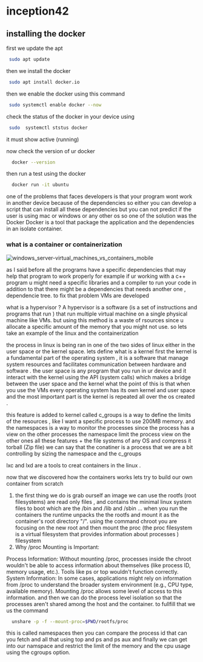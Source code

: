 # inception42
## installing the docker 
first we update the apt 
```bash
 sudo apt update
```
then we install the docker 
```bash
 sudo apt install docker.io
```
then we enable the docker using this command 

```bash
 sudo systemctl enable docker --now
```
check the status of the docker in your device using 

```bash
 sudo  systemctl ststus docker 
```
it must show active (running) 

now check the version of ur docker

```bash
  docker --version
```
then run a test using the docker 

```bash
  docker run -it ubuntu 
```
one of the problems that faces developers is that your program wont work in another device because of the dependencies 
so either you can develop a script that can install all these dependencies but you can not predict if the user is using mac or windows or any other os
so one of the solution was the Docker 
Docker is a tool that package the application and the dependencies in an isolate container.
### what is a container or containerization ###

  ![windows_server-virtual_machines_vs_containers_mobile](https://github.com/jeftani/inception42/assets/78095454/bfc10c85-9322-40a8-a571-598ecbbb3f0b)
  
as I said before all the programs have a specific dependencies that may help that program to     work properly 
    for example if ur working with a c++ program u might need a specific libraries and a             compiler to run your code 
    in addition to that there might be a dependencies that needs another one , dependencie tree.
    to fix that problem VMs are developed 

what is a hypervisor ? 
 A hypervisor is a software (is a set of instructions and programs that run ) that run multiple virtual machine on a single physical machine like VMs.
 but using this method is a waste of rsources since u allocate a specific amount of the memory that you might not use.
 so lets take an example of the linux and the containerization 
 
the process in linux is being ran in one of the two sides of linux either in the user space or the kernel space.
lets define what is a kernel first the kernel is a fundamental part of the operating system , it is a software that manage system resources and facilitates communication between hardware and software .
the user space is any program that you run in ur device and it interact with the kernel using the API (system calls) which makes a bridge between the user space and the kernel  what the point of this is that when you use the VMs every operating system has its own kernel and user space and the most important part is the kernel is repeated all over the os created .

this feature is added to kernel called c_groups is a way to define the limits of the resources , like I want a specific process to use 200MB memory.
and the namespaces is a way to monitor the processes since the process has a view on the other processes the namespace limit the process view on the other ones  all these features + the file systems of any OS and compress it torball (Zip file) 
 we can say that the conatiner is a process that we are a bit controlling by sizing the namespace and the c_groups 

lxc and lxd are a tools to creat containers in the linux .


now that we discovered how the containers works lets try to build our own container from scratch 

1) the first thing we do is grab ourself an image we can use the rootfs (root filesystems) are read only files , and contains the minimal linux system files to boot which are the /bin and /lib and /sbin ... when you run the containers the runtime unpacks the the rootfs and mount it as the container's root directory  "/". using the command chroot you are focusing on the new root and then mount the proc (the proc filesystem is a virtual filesystem that provides information about processes ) filesystem 
2) Why /proc Mounting is Important:

Process Information: Without mounting /proc, processes inside the chroot wouldn't be able to access information about themselves (like process ID, memory usage, etc.). Tools like ps or top wouldn't function correctly.
System Information: In some cases, applications might rely on information from /proc to understand the broader system environment (e.g., CPU type, available memory). Mounting /proc allows some level of access to this information. and then we can do the process level isolation so that the processes aren't shared among the host and the container.
to fullfill that we us the command 
```bash
  unshare -p -f --mount-proc=$PWD/rootfs/proc
```
this is called namespaces
then you can compare the process id that can you fetch and all that  using top and ps and ps aux
and finally we can get into our namspace and restrict the limit of the memory and the cpu usage using the cgroups option.


